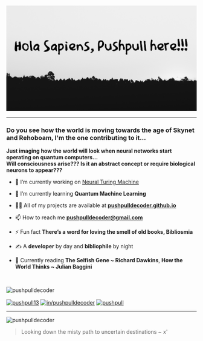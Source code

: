 <img src = 'https://github.com/pushpulldecoder/pushpulldecoder/blob/master/nameplate.jpg?raw=true' />

---

<h3>Do you see how the world is moving towards the age of Skynet and Rehoboam, I'm the one contributing to it...</h3>
<b>Just imaging how the world will look when neural networks start operating on quantum computers...</b><br>
<b>Will consciousness arise??? Is it an abstract concept or require biological neurons to appear???</b> <br>


- 🔭 I’m currently working on [Neural Turing Machine](https://github.com/pushpulldecoder/Neural-Turing-Machine)

- 🌱 I’m currently learning **Quantum Machine Learning**

- 👨‍💻 All of my projects are available at <a href="https://pushpulldecoder.github.io/"/>**pushpulldecoder.github.io**</a>

- 📫 How to reach me **pushpulldecoder@gmail.com**

- ⚡ Fun fact **There’s a word for loving the smell of old books, Bibliosmia**

- ✍️ A **developer** by day and **bibliophile** by night

- 📖 Currently reading **The Selfish Gene ~ Richard Dawkins**, **How the World Thinks ~ Julian Baggini**

<br>

<p align="left"> <img src="https://komarev.com/ghpvc/?username=pushpulldecoder" alt="pushpulldecoder" /> </p>

<a href="https://twitter.com/pushpull13" target="blank"><img align="center" src="https://cdn.jsdelivr.net/npm/simple-icons@3.0.1/icons/twitter.svg" alt="pushpull13" height="20" width="20" /></a>
<a href="https://linkedin.com/in/in/pushpulldecoder" target="blank"><img align="center" src="https://cdn.jsdelivr.net/npm/simple-icons@3.0.1/icons/linkedin.svg" alt="in/pushpulldecoder" height="20" width="20" /></a>
<a href="https://kaggle.com/pushpull" target="blank"><img align="center" src="https://cdn.jsdelivr.net/npm/simple-icons@3.0.1/icons/kaggle.svg" alt="pushpull" height="20" width="20" /></a>

---

<p> <img src="https://github-readme-stats.vercel.app/api?username=pushpulldecoder&show_icons=true" alt="pushpulldecoder" />  </p>


> Looking down the misty path to uncertain destinations ~ x'
